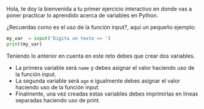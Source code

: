 Hola, te doy la bienvenida a tu primer ejercicio interactivo en donde vas a poner practicar lo aprendido acerca de variables en Python.

¿Recuerdas como es el uso de la función input?, aquí un pequeño ejemplo:

```py
my_var  = input('Digita un texto => ')
print(my_var)
```

Teniendo lo anterior en cuenta en este reto debes que crear dos variables.

- La primera variable será `name` y debes asignar el valor haciendo uso de la función input.
- La segunda variable será `age` e igualmente debes asignar el valor haciendo uso de la función input.
- Finalmente, una vez creadas estas variables debes imprimirlas en líneas separadas haciendo uso de print.